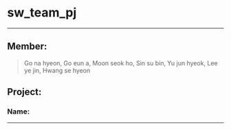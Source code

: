 # sw_team_pj
----------------------------------------------------------------------------------------
## Member: 
> Go na hyeon, Go eun a, Moon seok ho, Sin su bin, Yu jun hyeok, Lee ye jin, Hwang se hyeon

## Project:
### Name:

----------------------------------------------------------------------------------------
